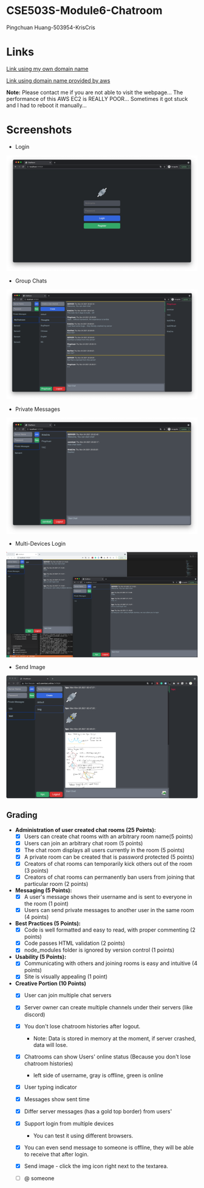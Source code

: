 # CSE503S-Module6-Chatroom

Pingchuan Huang-503954-KrisCris

# Links

[Link using my own domain name](http://ec2.connlost.online:3456/)

[Link using domain name provided by aws](http://ec2-18-117-87-53.us-east-2.compute.amazonaws.com:3456/)

**Note:** Please contact me if you are not able to visit the webpage... The performance of this AWS EC2 is REALLY POOR... Sometimes it got stuck and I had to reboot it manually...


# Screenshots

- Login

<img src="img/Login.png" alt="Login" style="zoom:50%;" />

- Group Chats

<img src="img/ServerTest.png" alt="ServerTest" style="zoom:50%;" />

- Private Messages

<img src="img/PM.png" alt="PM" style="zoom:50%;" />

- Multi-Devices Login

<img src="img/MultiDeviceLogin.png" alt="MultiDeviceLogin" style="zoom:50%;" />

- Send Image

<img src="img/img.png" alt="img" style="zoom:50%;" />


## Grading

- **Administration of user created chat rooms (25 Points):**
  - [x] Users can create chat rooms with an arbitrary room name(5 points)
  - [x] Users can join an arbitrary chat room (5 points)
  - [x] The chat room displays all users currently in the room (5 points)
  - [x] A private room can be created that is password protected (5 points)
  - [x] Creators of chat rooms can temporarily kick others out of the room (3 points)
  - [x] Creators of chat rooms can permanently ban users from joining that particular room (2 points)
- **Messaging (5 Points):**
  - [x] A user's message shows their username and is sent to everyone in the room (1 point)
  - [x] Users can send private messages to another user in the same room (4 points)
- **Best Practices (5 Points):**
  - [x] Code is well formatted and easy to read, with proper commenting (2 points)
  - [x] Code passes HTML validation (2 points)
  - [x] node_modules folder is ignored by version control (1 points)
- **Usability (5 Points):**
  - [x] Communicating with others and joining rooms is easy and intuitive (4 points)
  - [x] Site is visually appealing (1 point)
- **Creative Portion (10 Points)**
  - [x] User can join multiple chat servers
  - [x] Server owner can create multiple channels under their servers (like discord)
  - [x] You don't lose chatroom histories after logout.
    - Note: Data is stored in memory at the moment, if server crashed, data will lose.
  - [x] Chatrooms can show Users' online status (Because you don't lose chatroom histories)
    - left side of username, gray is offline, green is online
  - [x] User typing indicator
  - [x] Messages show sent time
  - [x] Differ server messages (has a gold top border) from users'
  - [x] Support login from multiple devices
    - You can test it using different browsers.
  - [x] You can even send message to someone is offline, they will be able to receive that after login.
  - [x] Send image - click the img icon right next to the textarea.
  - [ ] @ someone


